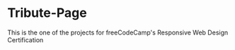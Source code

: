 # Tribute-Page
This is the one of the projects for freeCodeCamp's Responsive Web Design Certification
